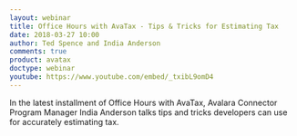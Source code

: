 ```yaml
---
layout: webinar
title: Office Hours with AvaTax - Tips & Tricks for Estimating Tax
date: 2018-03-27 10:00
author: Ted Spence and India Anderson
comments: true
product: avatax
doctype: webinar
youtube: https://www.youtube.com/embed/_txibL9omD4
---
```


In the latest installment of Office Hours with AvaTax, Avalara Connector Program Manager India Anderson talks tips and tricks developers can use for accurately estimating tax.
